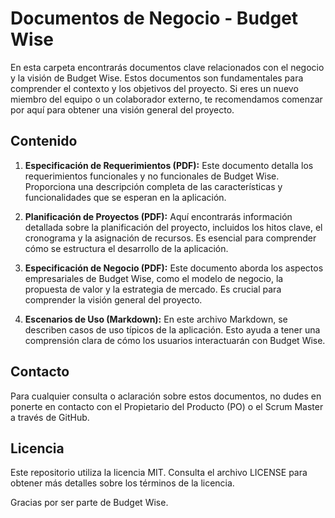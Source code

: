 # Documentos de Negocio - Budget Wise

En esta carpeta encontrarás documentos clave relacionados con el negocio y la visión de Budget Wise. Estos documentos son fundamentales para comprender el contexto y los objetivos del proyecto. Si eres un nuevo miembro del equipo o un colaborador externo, te recomendamos comenzar por aquí para obtener una visión general del proyecto.

## Contenido

1. **Especificación de Requerimientos (PDF):** Este documento detalla los requerimientos funcionales y no funcionales de Budget Wise. Proporciona una descripción completa de las características y funcionalidades que se esperan en la aplicación.

2. **Planificación de Proyectos (PDF):** Aquí encontrarás información detallada sobre la planificación del proyecto, incluidos los hitos clave, el cronograma y la asignación de recursos. Es esencial para comprender cómo se estructura el desarrollo de la aplicación.

3. **Especificación de Negocio (PDF):** Este documento aborda los aspectos empresariales de Budget Wise, como el modelo de negocio, la propuesta de valor y la estrategia de mercado. Es crucial para comprender la visión general del proyecto.

4. **Escenarios de Uso (Markdown):** En este archivo Markdown, se describen casos de uso típicos de la aplicación. Esto ayuda a tener una comprensión clara de cómo los usuarios interactuarán con Budget Wise.

## Contacto

Para cualquier consulta o aclaración sobre estos documentos, no dudes en ponerte en contacto con el Propietario del Producto (PO) o el Scrum Master a través de GitHub.

## Licencia

Este repositorio utiliza la licencia MIT. Consulta el archivo LICENSE para obtener más detalles sobre los términos de la licencia.

Gracias por ser parte de Budget Wise.
